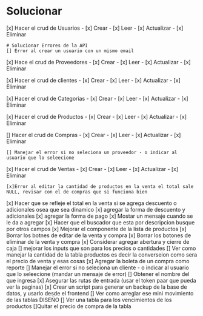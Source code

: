 # Solucionar

[x] Hacer el crud de Usuarios - [x] Crear - [x] Leer - [x] Actualizar - [x] Eliminar

    # Solucionar Errores de la API
    [] Error al crear un usuario con un mismo email

[x] Hace el crud de Proveedores - [x] Crear - [x] Leer - [x] Actualizar - [x] Eliminar

[x] Hacer el crud de clientes - [x] Crear - [x] Leer - [x] Actualizar - [x] Eliminar

[x] Hacer el crud de Categorias - [x] Crear - [x] Leer - [x] Actualizar - [x] Eliminar

[x] Hacer el crud de Productos - [x] Crear - [x] Leer - [x] Actualizar - [x] Eliminar

[] Hacer el crud de Compras - [x] Crear - [x] Leer - [x] Actualizar - [x] Eliminar

    [] Manejar el error si no seleciona un proveedor - o indicar al usuario que lo seleecione

[x] Hacer el crud de Ventas - [x] Crear - [x] Leer - [x] Actualizar - [x] Eliminar

    [x]Error al editar la cantidad de productos en la venta el total sale NULL, revisar con el de compras que si funciona bien

[x] Hacer que se refleje el total en la venta si se agrega descuento o adicionales osea que sea dinamico
[x] agregar la forma de descuento y adicionales
[x] agregar la forma de pago
[x] Mostar un mensaje cuando se le da a agregar
[x] Hacer que el buscador que esta por descripcion busque por otros campos
[x] Mejorar el componente de la lista de productos
[x] Borrar los botnes de editar de la venta y compra
[x] Borrar los botones de eliminar de la venta y compra
[x] Considerar agregar abertura y cierre de caja
[] mejorar los inputs que son para los precios o cantidades
[] Ver como manejar la cantidad de la tabla productos es decir la converseion como sera el precio de venta y esas cosas
[x] Agregar la boleta de un compra como reporte
[] Manejar el error si no seleciona un cliente - o indicar al usuario que lo seleecione (mandar un mensaje de error)
[] Obtener el nombre del que ingresa
[x] Asegurar las rutas de entrada (usar el token paar que pueda ver la paginas)
[x] Crear un script para generar un backup de la base de datos, y usarlo desde el frontend
[] Ver como arreglar ese mini movimiento de las tablas DISEÑO
[] Ver una tabla para los vencimientos de los productos
[]Quitar el precio de compra de la tabla

